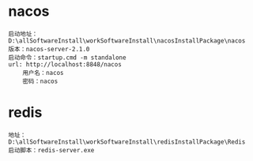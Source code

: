 # nacos
    启动地址： D:\allSoftwareInstall\workSoftwareInstall\nacosInstallPackage\nacos
    版本：nacos-server-2.1.0
    启动命令：startup.cmd -m standalone
    url: http://localhost:8848/nacos
        用户名：nacos
        密码：nacos

# redis
    地址：D:\allSoftwareInstall\workSoftwareInstall\redisInstallPackage\Redis
    启动脚本：redis-server.exe
    